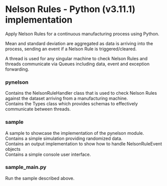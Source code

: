 # Nelson Rules - Python (v3.11.1) implementation 

Apply Nelson Rules for a continuous manufacturing process using Python.  

Mean and standard deviation are aggregated as data is arriving into the process, sending an event if a Nelson Rule is triggered/cleared.  

A thread is used for any singular machine to check Nelson Rules and threads communicate via Queues including data, event and exception forwarding.

### pynelson

Contains the NelsonRuleHandler class that is used to check Nelson Rules against the dataset arriving from a manufacturing machine.  
Contains the Types class which provides schemas to effectively communicate between threads.

### sample

A sample to showcase the implementation of the pynelson module.  
Contains a simple simulation providing randomized data.  
Contains an output implementation to show how to handle NelsonRuleEvent objects  
Contains a simple console user interface.

### sample_main.py

Run the sample described above.